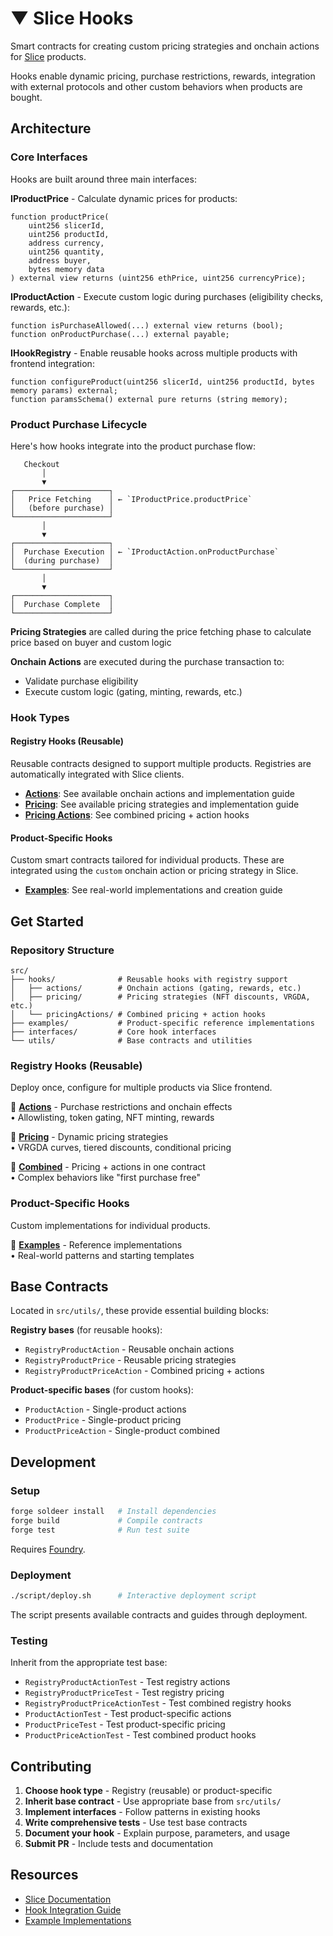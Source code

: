 # ▼ Slice Hooks

Smart contracts for creating custom pricing strategies and onchain actions for [Slice](https://slice.so) products.

Hooks enable dynamic pricing, purchase restrictions, rewards, integration with external protocols and other custom behaviors when products are bought.

## Architecture

### Core Interfaces

Hooks are built around three main interfaces:

**IProductPrice** - Calculate dynamic prices for products:
```solidity
function productPrice(
    uint256 slicerId,
    uint256 productId,
    address currency,
    uint256 quantity,
    address buyer,
    bytes memory data
) external view returns (uint256 ethPrice, uint256 currencyPrice);
```

**IProductAction** - Execute custom logic during purchases (eligibility checks, rewards, etc.):
```solidity
function isPurchaseAllowed(...) external view returns (bool);
function onProductPurchase(...) external payable;
```

**IHookRegistry** - Enable reusable hooks across multiple products with frontend integration:
```solidity
function configureProduct(uint256 slicerId, uint256 productId, bytes memory params) external;
function paramsSchema() external pure returns (string memory);
```

### Product Purchase Lifecycle

Here's how hooks integrate into the product purchase flow:

```
   Checkout
       │
       ▼
┌─────────────────────┐
│   Price Fetching    │ ← `IProductPrice.productPrice`
│   (before purchase) │
└─────────────────────┘
       │
       ▼
┌─────────────────────┐
│  Purchase Execution │ ← `IProductAction.onProductPurchase`
│  (during purchase)  │
└─────────────────────┘
       │
       ▼
┌─────────────────────┐
│  Purchase Complete  │
└─────────────────────┘
```

**Pricing Strategies** are called during the price fetching phase to calculate price based on buyer and custom logic

**Onchain Actions** are executed during the purchase transaction to:
- Validate purchase eligibility
- Execute custom logic (gating, minting, rewards, etc.)

### Hook Types

#### Registry Hooks (Reusable)

Reusable contracts designed to support multiple products. Registries are automatically integrated with Slice clients.

- **[Actions](./src/hooks/actions/)**: See available onchain actions and implementation guide
- **[Pricing](./src/hooks/pricing/)**: See available pricing strategies and implementation guide  
- **[Pricing Actions](./src/hooks/pricingActions/)**: See combined pricing + action hooks

#### Product-Specific Hooks

Custom smart contracts tailored for individual products. These are integrated using the `custom` onchain action or pricing strategy in Slice.

- **[Examples](./src/examples/)**: See real-world implementations and creation guide

## Get Started

### Repository Structure

```
src/
├── hooks/              # Reusable hooks with registry support
│   ├── actions/        # Onchain actions (gating, rewards, etc.)
│   ├── pricing/        # Pricing strategies (NFT discounts, VRGDA, etc.)
│   └── pricingActions/ # Combined pricing + action hooks
├── examples/           # Product-specific reference implementations
├── interfaces/         # Core hook interfaces
└── utils/              # Base contracts and utilities
```

### Registry Hooks (Reusable)
Deploy once, configure for multiple products via Slice frontend.

📁 **[Actions](./src/hooks/actions/)** - Purchase restrictions and onchain effects  
   • Allowlisting, token gating, NFT minting, rewards

📁 **[Pricing](./src/hooks/pricing/)** - Dynamic pricing strategies  
   • VRGDA curves, tiered discounts, conditional pricing

📁 **[Combined](./src/hooks/pricingActions/)** - Pricing + actions in one contract  
   • Complex behaviors like "first purchase free"

### Product-Specific Hooks
Custom implementations for individual products.

📁 **[Examples](./src/examples/)** - Reference implementations  
   • Real-world patterns and starting templates

## Base Contracts

Located in `src/utils/`, these provide essential building blocks:

**Registry bases** (for reusable hooks):
- `RegistryProductAction` - Reusable onchain actions
- `RegistryProductPrice` - Reusable pricing strategies  
- `RegistryProductPriceAction` - Combined pricing + actions

**Product-specific bases** (for custom hooks):
- `ProductAction` - Single-product actions
- `ProductPrice` - Single-product pricing
- `ProductPriceAction` - Single-product combined

## Development

### Setup

```bash
forge soldeer install   # Install dependencies
forge build             # Compile contracts
forge test              # Run test suite
```

Requires [Foundry](https://book.getfoundry.sh/getting-started/installation).

### Deployment

```bash
./script/deploy.sh      # Interactive deployment script
```

The script presents available contracts and guides through deployment.

### Testing

Inherit from the appropriate test base:
- `RegistryProductActionTest` - Test registry actions
- `RegistryProductPriceTest` - Test registry pricing
- `RegistryProductPriceActionTest` - Test combined registry hooks
- `ProductActionTest` - Test product-specific actions
- `ProductPriceTest` - Test product-specific pricing
- `ProductPriceActionTest` - Test combined product hooks

## Contributing

1. **Choose hook type** - Registry (reusable) or product-specific
2. **Inherit base contract** - Use appropriate base from `src/utils/`
3. **Implement interfaces** - Follow patterns in existing hooks
4. **Write comprehensive tests** - Use test base contracts
5. **Document your hook** - Explain purpose, parameters, and usage
6. **Submit PR** - Include tests and documentation

## Resources

- [Slice Documentation](https://docs.slice.so)
- [Hook Integration Guide](https://docs.slice.so/hooks)
- [Example Implementations](./src/examples/)